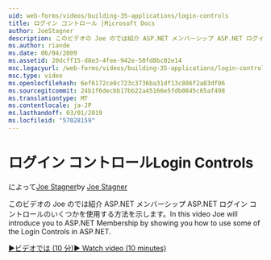 ```yaml
---
uid: web-forms/videos/building-35-applications/login-controls
title: ログイン コントロール |Microsoft Docs
author: JoeStagner
description: このビデオの Joe のでは紹介 ASP.NET メンバーシップ ASP.NET ログイン コントロールのいくつかを使用する方法を示します。
ms.author: riande
ms.date: 06/04/2009
ms.assetid: 20dcff15-d8e3-4fee-942e-50fd8bc02e14
msc.legacyurl: /web-forms/videos/building-35-applications/login-controls
msc.type: video
ms.openlocfilehash: 6ef6172ce8c723c3736ba31df13c886f2a83df06
ms.sourcegitcommit: 24b1f6decbb17bb22a45166e5fdb0845c65af498
ms.translationtype: MT
ms.contentlocale: ja-JP
ms.lasthandoff: 03/01/2019
ms.locfileid: "57028159"
---
```

<a name="login-controls"></a><span data-ttu-id="48823-103">ログイン コントロール</span><span class="sxs-lookup"><span data-stu-id="48823-103">Login Controls</span></span>
====================
<span data-ttu-id="48823-104">によって[Joe Stagner](https://github.com/JoeStagner)</span><span class="sxs-lookup"><span data-stu-id="48823-104">by [Joe Stagner](https://github.com/JoeStagner)</span></span>

<span data-ttu-id="48823-105">このビデオの Joe のでは紹介 ASP.NET メンバーシップ ASP.NET ログイン コントロールのいくつかを使用する方法を示します。</span><span class="sxs-lookup"><span data-stu-id="48823-105">In this video Joe will introduce you to ASP.NET Membership by showing you how to use some of the Login Controls in ASP.NET.</span></span>

[<span data-ttu-id="48823-106">&#9654;ビデオでは (10 分)</span><span class="sxs-lookup"><span data-stu-id="48823-106">&#9654; Watch video (10 minutes)</span></span>](https://channel9.msdn.com/Blogs/ASP-NET-Site-Videos/login-controls)
